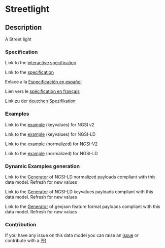 # Streetlight

## Description 

A Street light
### Specification

Link to the [interactive specification](https://swagger.lab.fiware.org/?url=https://github.com/smart-data-models/dataModel.Streetlighting/blob/master/Streetlight/swagger.yaml)

Link to the [specification](https://github.com/smart-data-models/dataModel.Streetlighting/blob/master/Streetlight/doc/spec.md)

Enlace a la [Especificación en español](https://github.com/smart-data-models/dataModel.Streetlighting/blob/master/Streetlight/doc/spec_ES.md)

Lien vers le [spécification en français](https://github.com/smart-data-models/dataModel.Streetlighting/blob/master/Streetlight/doc/spec_FR.md)

Link zu der [deutchen Spezifikation](https://github.com/smart-data-models/dataModel.Streetlighting/blob/master/Streetlight/doc/spec_DE.md)
### Examples

Link to the [example](https://github.com/smart-data-models/dataModel.Streetlighting/blob/master/Streetlight/examples/example.json) (keyvalues) for NGSI v2

Link to the [example](https://github.com/smart-data-models/dataModel.Streetlighting/blob/master/Streetlight/examples/example.jsonld) (keyvalues) for NGSI-LD

Link to the [example](https://github.com/smart-data-models/dataModel.Streetlighting/blob/master/Streetlight/examples/example-normalized.json) (normalized) for NGSI-V2

Link to the [example](https://github.com/smart-data-models/dataModel.Streetlighting/blob/master/Streetlight/examples/example-normalized.jsonld) (normalized) for NGSI-LD
### Dynamic Examples generation

Link to the [Generator](https://smartdatamodels.org/extra/ngsi-ld_generator_v0.92.php?schemaUrl=https://raw.githubusercontent.com/smart-data-models/dataModel.Streetlighting/master/Streetlight/schema.json&email=info@smartdatamodels.org) of NGSI-LD normalized payloads compliant with this data model. Refresh for new values

Link to the [Generator](https://smartdatamodels.org/extra/ngsi-ld_generator_keyvalues_v0.92.php?schemaUrl=https://raw.githubusercontent.com/smart-data-models/dataModel.Streetlighting/master/Streetlight/schema.json&email=info@smartdatamodels.org) of NGSI-LD keyvalues payloads compliant with this data model. Refresh for new values

Link to the [Generator](https://smartdatamodels.org/extra/geojson_features_generator_v1.0.php?schemaUrl=https://raw.githubusercontent.com/smart-data-models/dataModel.Streetlighting/master/Streetlight/schema.json&email=info@smartdatamodels.org) of geojson feature format payloads compliant with this data model. Refresh for new values
### Contribution

 If you have any issue on this data model you can raise an [issue](https://github.com/smart-data-models/dataModel.Streetlighting/issues)  or contribute with a [PR](https://github.com/smart-data-models/dataModel.Streetlighting/pulls)